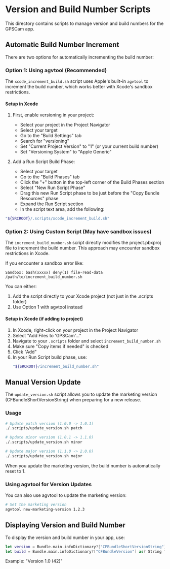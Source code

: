 # Version and Build Number Scripts

This directory contains scripts to manage version and build numbers for the GPSCam app.

## Automatic Build Number Increment

There are two options for automatically incrementing the build number:

### Option 1: Using agvtool (Recommended)

The `xcode_increment_build.sh` script uses Apple's built-in `agvtool` to increment the build number, which works better with Xcode's sandbox restrictions.

#### Setup in Xcode

1. First, enable versioning in your project:
   - Select your project in the Project Navigator
   - Select your target
   - Go to the "Build Settings" tab
   - Search for "versioning"
   - Set "Current Project Version" to "1" (or your current build number)
   - Set "Versioning System" to "Apple Generic"

2. Add a Run Script Build Phase:
   - Select your target
   - Go to the "Build Phases" tab
   - Click the "+" button in the top-left corner of the Build Phases section
   - Select "New Run Script Phase"
   - Drag this new Run Script phase to be just before the "Copy Bundle Resources" phase
   - Expand the Run Script section
   - In the script text area, add the following:

```bash
"${SRCROOT}/.scripts/xcode_increment_build.sh"
```

### Option 2: Using Custom Script (May have sandbox issues)

The `increment_build_number.sh` script directly modifies the project.pbxproj file to increment the build number. This approach may encounter sandbox restrictions in Xcode.

If you encounter a sandbox error like:
```
Sandbox: bash(xxxxx) deny(1) file-read-data /path/to/increment_build_number.sh
```

You can either:
1. Add the script directly to your Xcode project (not just in the .scripts folder)
2. Use Option 1 with agvtool instead

#### Setup in Xcode (if adding to project)

1. In Xcode, right-click on your project in the Project Navigator
2. Select "Add Files to 'GPSCam'..."
3. Navigate to your `.scripts` folder and select `increment_build_number.sh`
4. Make sure "Copy items if needed" is checked
5. Click "Add"
6. In your Run Script build phase, use:
   ```bash
   "${SRCROOT}/increment_build_number.sh"
   ```

## Manual Version Update

The `update_version.sh` script allows you to update the marketing version (CFBundleShortVersionString) when preparing for a new release.

### Usage

```bash
# Update patch version (1.0.0 -> 1.0.1)
./.scripts/update_version.sh patch

# Update minor version (1.0.1 -> 1.1.0)
./.scripts/update_version.sh minor

# Update major version (1.1.0 -> 2.0.0)
./.scripts/update_version.sh major
```

When you update the marketing version, the build number is automatically reset to 1.

### Using agvtool for Version Updates

You can also use agvtool to update the marketing version:

```bash
# Set the marketing version
agvtool new-marketing-version 1.2.3
```

## Displaying Version and Build Number

To display the version and build number in your app, use:

```swift
let version = Bundle.main.infoDictionary?["CFBundleShortVersionString"] as? String ?? "1.0"
let build = Bundle.main.infoDictionary?["CFBundleVersion"] as? String ?? "1"
```

Example: "Version 1.0 (42)" 